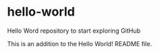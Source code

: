 # hello-world
Hello Word repository to start exploring GitHub

This is an addition to the Hello World! README file. 